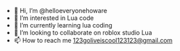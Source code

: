 - 👋 Hi, I’m @helloeveryonehoware
- 👀 I’m interested in Lua code
- 🌱 I’m currently learning lua coding
- 💞️ I’m looking to collaborate on roblox studio Lua
- 📫 How to reach me 123goliveiscool123123@gmail.com
<!---
helloeveryonehoware/helloeveryonehoware is a ✨ special ✨ repository because its `README.md` (this file) appears on your GitHub profile.
You can click the Preview link to take a look at your changes.
--->
